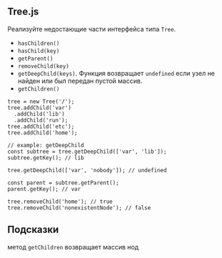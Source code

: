 ## Tree.js

Реализуйте недостающие части интерфейса типа `Tree`.

* `hasChildren()`
* `hasChild(key)`
* `getParent()`
* `removeChild(key)`
* `getDeepChild(keys)`. Функция возвращает `undefined` если узел не найден или был передан пустой массив.
* `getChildren()`

```
tree = new Tree('/');
tree.addChild('var')
  .addChild('lib')
  .addChild('run');
tree.addChild('etc');
tree.addChild('home');

// example: getDeepChild
const subtree = tree.getDeepChild(['var', 'lib']);
subtree.getKey(); // lib

tree.getDeepChild(['var', 'nobody']); // undefined

const parent = subtree.getParent();
parent.getKey(); // var

tree.removeChild('home'); // true
tree.removeChild('nonexistentNode'); // false
```

## Подсказки

метод `getChildren` возвращает массив нод
